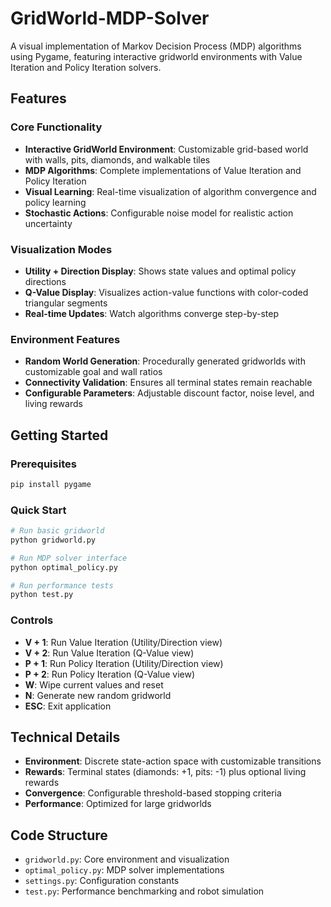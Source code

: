 # GridWorld-MDP-Solver
A visual implementation of Markov Decision Process (MDP) algorithms using Pygame, featuring interactive gridworld environments with Value Iteration and Policy Iteration solvers.

## Features

### Core Functionality
- **Interactive GridWorld Environment**: Customizable grid-based world with walls, pits, diamonds, and walkable tiles
- **MDP Algorithms**: Complete implementations of Value Iteration and Policy Iteration
- **Visual Learning**: Real-time visualization of algorithm convergence and policy learning
- **Stochastic Actions**: Configurable noise model for realistic action uncertainty

### Visualization Modes
- **Utility + Direction Display**: Shows state values and optimal policy directions
- **Q-Value Display**: Visualizes action-value functions with color-coded triangular segments
- **Real-time Updates**: Watch algorithms converge step-by-step

### Environment Features
- **Random World Generation**: Procedurally generated gridworlds with customizable goal and wall ratios
- **Connectivity Validation**: Ensures all terminal states remain reachable
- **Configurable Parameters**: Adjustable discount factor, noise level, and living rewards

## Getting Started

### Prerequisites
```bash
pip install pygame
```

### Quick Start
```bash
# Run basic gridworld
python gridworld.py

# Run MDP solver interface
python optimal_policy.py

# Run performance tests
python test.py
```

### Controls
- **V + 1**: Run Value Iteration (Utility/Direction view)
- **V + 2**: Run Value Iteration (Q-Value view)
- **P + 1**: Run Policy Iteration (Utility/Direction view)
- **P + 2**: Run Policy Iteration (Q-Value view)
- **W**: Wipe current values and reset
- **N**: Generate new random gridworld
- **ESC**: Exit application

## Technical Details

- **Environment**: Discrete state-action space with customizable transitions
- **Rewards**: Terminal states (diamonds: +1, pits: -1) plus optional living rewards
- **Convergence**: Configurable threshold-based stopping criteria
- **Performance**: Optimized for large gridworlds

## Code Structure

- `gridworld.py`: Core environment and visualization
- `optimal_policy.py`: MDP solver implementations
- `settings.py`: Configuration constants
- `test.py`: Performance benchmarking and robot simulation
